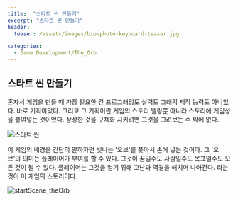 ```yaml
---
title:  "스타트 씬 만들기"
excerpt: "스타트 씬 만들기"
header:
  teaser: /assets/images/bio-photo-keyboard-teaser.jpg

categories:
  - Game Development/The_Orb
---
```

## 스타트 씬 만들기 

혼자서 게임을 만들 때 가장 필요한 건 프로그래밍도 실력도 그래픽 제작 능력도 아니었다. 바로 기획이었다. 
그리고 그 기획이란 게임의 스토리 텔링뿐 아니라 스토리에 게임성을 붙여넣는 것이었다. 
상상한 것을 구체화 시키려면 그것을 그려보는 수 밖에 없다.

![스타트 씬](https://user-images.githubusercontent.com/73280175/104020545-bda33700-5200-11eb-99d9-c5e65e22f745.jpg)

이 게임의 배경을 간단히 말하자면 빛나는 '오브'를 쫒아서 손에 넣는 것이다. 그 '오브'의 의미는 플레이어가 부여를 할 수 있다. 
그것이 꿈일수도 사람일수도 목표일수도 모든 것이 될 수 있다. 플레이어는 그것을 얻기 위해 고난과 역경을 해치며 나아간다.
라는 것이 이 게임의 스토리이다. 

![startScene_theOrb](https://user-images.githubusercontent.com/73280175/104027900-65bdfd80-520b-11eb-9716-ae0416e5bb14.gif)
